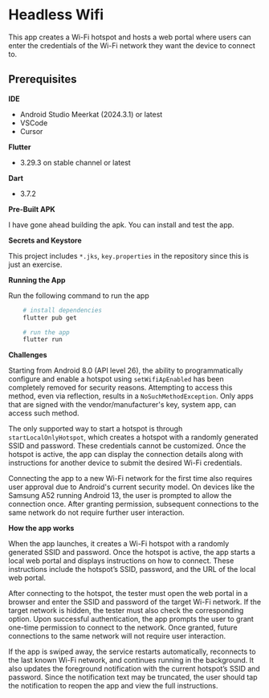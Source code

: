 # Headless Wifi

This app creates a Wi-Fi hotspot and hosts a web portal where users can enter the credentials of the Wi-Fi network they want the device to connect to.

## Prerequisites

**IDE**
 - Android Studio Meerkat (2024.3.1) or latest
 - VSCode
 - Cursor

**Flutter**
- 3.29.3 on stable channel or latest

**Dart**
- 3.7.2

**Pre-Built APK**

I have gone ahead building the apk. You can install and test the app.


**Secrets and Keystore**

This project includes `*.jks`, `key.properties` in the repository since this is just an exercise.

**Running the App**

Run the following command to run the app

```sh
    # install dependencies
    flutter pub get

    # run the app
    flutter run
```

**Challenges**

Starting from Android 8.0 (API level 26), the ability to programmatically configure and enable a hotspot using `setWifiApEnabled` has been completely removed for security reasons. Attempting to access this method, even via reflection, results in a `NoSuchMethodException`. Only apps that are signed with the vendor/manufacturer's key, system app, can access such method.

The only supported way to start a hotspot is through `startLocalOnlyHotspot`, which creates a hotspot with a randomly generated SSID and password. These credentials cannot be customized. Once the hotspot is active, the app can display the connection details along with instructions for another device to submit the desired Wi-Fi credentials.

Connecting the app to a new Wi-Fi network for the first time also requires user approval due to Android's current security model. On devices like the Samsung A52 running Android 13, the user is prompted to allow the connection once. After granting permission, subsequent connections to the same network do not require further user interaction.

**How the app works**

When the app launches, it creates a Wi-Fi hotspot with a randomly generated SSID and password. Once the hotspot is active, the app starts a local web portal and displays instructions on how to connect. These instructions include the hotspot’s SSID, password, and the URL of the local web portal.

After connecting to the hotspot, the tester must open the web portal in a browser and enter the SSID and password of the target Wi-Fi network. If the target network is hidden, the tester must also check the corresponding option. Upon successful authentication, the app prompts the user to grant one-time permission to connect to the network. Once granted, future connections to the same network will not require user interaction.

If the app is swiped away, the service restarts automatically, reconnects to the last known Wi-Fi network, and continues running in the background. It also updates the foreground notification with the current hotspot’s SSID and password. Since the notification text may be truncated, the user should tap the notification to reopen the app and view the full instructions.
